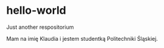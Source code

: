 # hello-world
Just another respositorium 

Mam na imię Klaudia i jestem studentką Politechniki Śląskiej.
